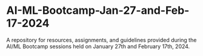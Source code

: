 # AI-ML-Bootcamp-Jan-27-and-Feb-17-2024
A repository for resources, assignments, and guidelines provided during the AI/ML Bootcamp sessions held on January 27th and February 17th, 2024.
